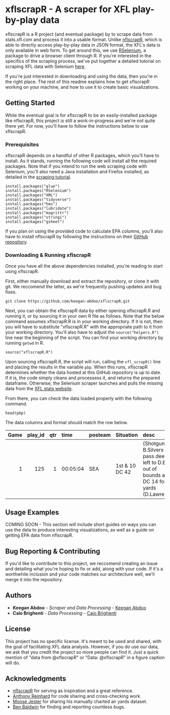 # xflscrapR - A scraper for XFL play-by-play data

xflscrapR is a R project (and eventual package) by to scrape data from stats.xfl.com and process it into a usable format. Unlike [nflscrapR](https://github.com/maksimhorowitz/nflscrapR), which is able to directly access play-by-play data in JSON format, the XFL's data is only available in web form. To get around this, we use [RSelenium](https://cran.r-project.org/web/packages/RSelenium/index.html), a package to drive a browser client through R. If you're interested in the specifics of the scraping process, we've put together a detailed tutorial on scraping XFL data with Selenium [here](https://github.com/keegan-abdoo/xflscrapR/blob/master/ScrapingAndCleaningTutorial.md).

If you're just interested in downloading and using the data, then you're in the right place. The rest of this readme explains how to get xflscrapR working on your machine, and how to use it to create basic visualizations.

## Getting Started

While the eventual goal is for xflscrapR to be an easily-installed package like nflscrapR, this project is still a work-in-progress and we're not quite there yet. For now, you'll have to follow the instructions below to use xflscrapR.

### Prerequisites

xflscrapR depends on a handful of other R packages, which you'll have to install. As it stands, running the following code will install all the required packages. Note that if you intend to run the web scraping code with Selenium, you'll also need a Java installation and Firefox installed, as detailed in the [scraping tutorial](https://github.com/keegan-abdoo/xflscrapR/blob/master/ScrapingAndCleaningTutorial.md).

```
install.packages("glue")
install.packages("RSelenium")
install.packages("XML")
install.packages("tidyverse")
install.packages("hms")
install.packages("lubridate")
install.packages("magrittr")
install.packages("stringi")
install.packages("gsheet")
```
If you plan on using the provided code to calculate EPA columns, you'll also have to install nflscrapR by following the instructions on their [GitHub repository](https://github.com/maksimhorowitz/nflscrapR).

### Downloading & Running xflscrapR

Once you have all the above dependencies installed, you're reading to start using xflscrapR. 

First, either manually download and extract the repository, or clone it with git. We reccomend the latter, as we're frequently pushing updates and bug fixes.

```
git clone https://github.com/keegan-abdoo/xflscrapR.git
```

Next, you can obtain the xflscrapR data by either opening xflscrapR.R and running it, or by sourcing it in your own R file as follows. Note that the below command assumes xflscrapR.R is in your working directory. If it is not, then you will have to substitute "xflscrapR.R" with the appropriate path to it from your working directory. You'll also have to adjust the ```source("helpers.R")``` line near the beginning of the script. You can find your working directory by running ```getwd``` in R.

```
source("xflscrapR.R")
```

Upon sourcing xflscrapR.R, the script will run, calling the ```xfl_scrapR()``` line and placing the results in the variable ```pbp```. When this runs, xflscrapR determines whether the data hosted at this GitHub repository is up to date. If it is, the code simply cleans and processess it, and returns the prepared dataframe. Otherwise, the Selenium scraper launches and pulls the missing data from the [XFL stats website](stats.xfl.com).

From there, you can check the data loaded properly with the following command.

```
head(pbp)
```
The data columns and format should match the row below. 

| Game| play_id| qtr|time     |posteam |Situation      |desc                                                                                          | DrivePlays| DriveYards|DriveTime | AwayScoreAfterDrive| HomeScoreAfterDrive|home_team |away_team |defteam | Week|    game_id| quarter_seconds_remaining| half_seconds_remaining| game_seconds_remaining|down | ydstogo| yardline_100| goal_to_go|play_type | shotgun| no_huddle| qb_spike| qb_kneel| sack| qb_scramble| pass_attempt| interception| complete_pass| throwaway|pass_length |pass_location |run_direction |run_location |run_gap | touchdown| fumble| yards_gained| first_down| turnover|turnover_type | fumble_lost| fourth_down_decision| extra_point_type| extra_point_conversion| penalty| solo_tackle| assist_tackle| tackle_for_loss|passer_player_name |receiver_player_name |rusher_player_name |interception_player_name |solo_tackle_player_name |assist_tackle_1_player_name |assist_tackle_2_player_name | air_yards| yards_after_catch|
|----:|-------:|---:|:--------|:-------|:--------------|:---------------------------------------------------------------------------------------------|----------:|----------:|:---------|-------------------:|-------------------:|:---------|:---------|:-------|----:|----------:|-------------------------:|----------------------:|----------------------:|:----|-------:|------------:|----------:|:---------|-------:|---------:|--------:|--------:|----:|-----------:|------------:|------------:|-------------:|---------:|:-----------|:-------------|:-------------|:------------|:-------|---------:|------:|------------:|----------:|--------:|:-------------|-----------:|--------------------:|----------------:|----------------------:|-------:|-----------:|-------------:|---------------:|:------------------|:--------------------|:------------------|:------------------------|:-----------------------|:---------------------------|:---------------------------|---------:|-----------------:|
|    1|     125|   1|00:05:04 |SEA     |1st & 10 DC 42 |(Shotgun) B.Silvers pass deep left to D.Byrd out of bounds at DC 14 for 28 yards (D.Lawrence) |         NA|         NA|NA        |                  NA|                  NA|DC        |SEA       |DC      |    1| 2020020800|                       304|                   1204|                   3004|1    |      10|           42|          0|dropback  |       1|         0|        0|       NA|    0|           0|            1|            0|             1|         0|deep        |left          |NA            |NA           |NA      |         0|      0|           28|          1|        0|NA            |           0|                   NA|               NA|                     NA|       0|           1|             0|               0|B.Silvers          |D.Byrd               |NA                 |NA                       |D.Lawrence              |NA                          |NA                          |        26|                 2|

## Usage Examples

COMING SOON - This section will include short guides on ways you can use the data to produce interesting visualizations, as well as a guide on getting EPA data from nflscrapR.

## Bug Reporting & Contributing

If you'd like to contribute to this project, we reccomend creating an issue and detailing what you're hoping to fix or add, along with your code. If it's a worthwhile inclusion and your code matches our architecture well, we'll merge it into the repository.

## Authors

* **Keegan Abdoo** - *Scraper and Data Processing* - [Keegan Abdoo](https://twitter.com/KeeganAbdoo)
* **Caio Brighenti** - *Data Processing* - [Caio Brighenti](https://twitter.com/CaioBrighenti2)

## License

This project has no specific license. It's meant to be used and shared, with the goal of facilitating XFL data analysis. However, if you do use our data, we ask that you credit the project so more people can find it. Just a quick mention of "data from @xflscrapR" or "Data: @xflscrapR" in a figure caption will do.

## Acknowledgments

* [nflscrapR](https://github.com/maksimhorowitz/nflscrapR) for serving as inspiration and a great reference.
* [Anthony Reinhard](https://twitter.com/reinhurdler) for code sharing and cross-checking work.
* [Moose Jester](https://twitter.com/CFB_Moose) for sharing his manually charted air yards dataset.
* [Ben Baldwin](https://twitter.com/benbbaldwin) for finding and reporting countless bugs.
